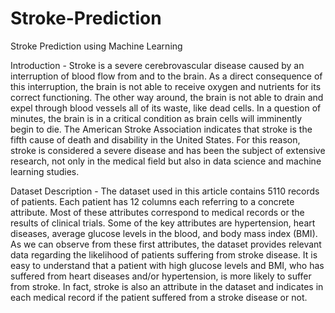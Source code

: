 # Stroke-Prediction
 Stroke Prediction using Machine Learning
 
Introduction -
Stroke is a severe cerebrovascular disease caused by an interruption of blood flow from and to the brain. As a direct consequence of this interruption, the brain is not able to receive oxygen and nutrients for its correct functioning. The other way around, the brain is not able to drain and expel through blood vessels all of its waste, like dead cells. In a question of minutes, the brain is in a critical condition as brain cells will imminently begin to die. The American Stroke Association indicates that stroke is the fifth cause of death and disability in the United States. For this reason, stroke is considered a severe disease and has been the subject of extensive research, not only in the medical field but also in data science and machine learning studies.

Dataset Description -
The dataset used in this article contains 5110 records of patients. Each patient has 12 columns each referring to a concrete attribute. Most of these attributes correspond to medical records or the results of clinical trials. Some of the key attributes are hypertension, heart diseases, average
glucose levels in the blood, and body mass index (BMI). As we can observe from these first attributes, the dataset provides relevant data regarding the likelihood of patients suffering from stroke disease. It is easy to understand that a patient with high glucose levels and BMI, who has suffered from heart diseases and/or hypertension, is more likely to suffer from stroke. In fact, stroke is also an attribute in the dataset and indicates in each medical record if the patient suffered from a stroke disease or not.

